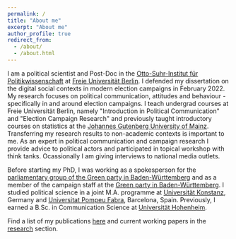 ```yaml
---
permalink: /
title: "About me"
excerpt: "About me"
author_profile: true
redirect_from:
  - /about/
  - /about.html
---
```


I am a political scientist and Post-Doc in the [Otto-Suhr-Institut für Politikwissenschaft](https://www.polsoz.fu-berlin.de/polwiss/index.html) at [Freie Universität Berlin](https://www.fu-berlin.de/). I defended my dissertation on the digital social contexts in modern election campaigns in February 2022. My research focuses on political communication, attitudes and behaviour - specifically in and around election campaigns. I teach undergrad courses at Freie Universität Berlin, namely "Introduction in Political Communication" and "Election Campaign Research" and previously taught introductory courses on statistics at the [Johannes Gutenberg University of Mainz](https://www.uni-mainz.de/). Transferring my research results to non-academic contexts is important to me. As an expert in political communication and campaign research I provide advice to political actors and participated in topical workshop with think tanks. Ocassionally I am giving interviews to national media outlets.

Before starting my PhD, I was working as a spokesperson for the [parliamentary group of the Green party in Baden-Württemberg](https://www.gruene-landtag-bw.de/) and as a member of the campaign staff at  the [Green party in Baden-Württemberg](https://www.gruene-bw.de/). I studied political science in a joint M.A. programme at [Universität Konstanz](https://www.uni-konstanz.de/), Germany and [Universitat Pompeu Fabra](https://www.upf.cat/), Barcelona, Spain. Previously, I earned a B.Sc. in Communication Science at [Universität Hohenheim](https://www.uni-hohenheim.de/).

Find a list of my publications [here](/publications/) and current working papers in the [research](/research/) section.
